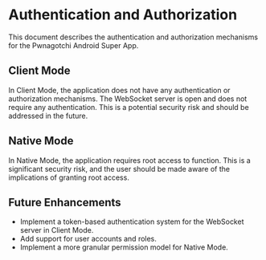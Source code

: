 # Authentication and Authorization

This document describes the authentication and authorization mechanisms for the Pwnagotchi Android Super App.

## Client Mode

In Client Mode, the application does not have any authentication or authorization mechanisms. The WebSocket server is open and does not require any authentication. This is a potential security risk and should be addressed in the future.

## Native Mode

In Native Mode, the application requires root access to function. This is a significant security risk, and the user should be made aware of the implications of granting root access.

## Future Enhancements

*   Implement a token-based authentication system for the WebSocket server in Client Mode.
*   Add support for user accounts and roles.
*   Implement a more granular permission model for Native Mode.
